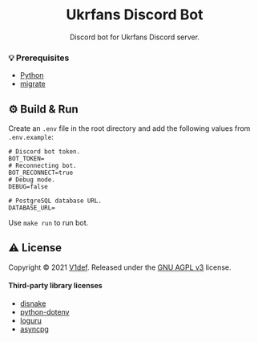 <h1 align="center">Ukrfans Discord Bot</h1>

<p align="center">
Discord bot for Ukrfans Discord server.
</p>

### 💡 Prerequisites
+ [Python](https://www.python.org/)
+ [migrate](https://github.com/golang-migrate/migrate/tree/master/cmd/migrate)

## ⚙️ Build & Run
Create an `.env` file in the root directory and add the following values ​​from `.env.example`:
```env
# Discord bot token.
BOT_TOKEN=
# Reconnecting bot.
BOT_RECONNECT=true
# Debug mode.
DEBUG=false

# PostgreSQL database URL.
DATABASE_URL=
```
Use `make run` to run bot.

## ⚠️ License
Copyright © 2021 [V1def](https://github.com/V1def). Released under the [GNU AGPL v3](https://www.gnu.org/licenses/agpl-3.0.html) license.

#### Third-party library licenses
+ [disnake](https://github.com/EQUENOS/disnake/blob/master/LICENSE)
+ [python-dotenv](https://github.com/theskumar/python-dotenv/blob/master/LICENSE)
+ [loguru](https://github.com/Delgan/loguru/blob/master/LICENSE)
+ [asyncpg](https://github.com/MagicStack/asyncpg/blob/master/LICENSE)
